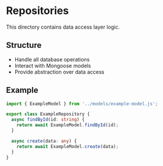 # Repositories

This directory contains data access layer logic.

## Structure
- Handle all database operations
- Interact with Mongoose models
- Provide abstraction over data access

## Example
```typescript
import { ExampleModel } from '../models/example-model.js';

export class ExampleRepository {
  async findById(id: string) {
    return await ExampleModel.findById(id);
  }

  async create(data: any) {
    return await ExampleModel.create(data);
  }
}
```
